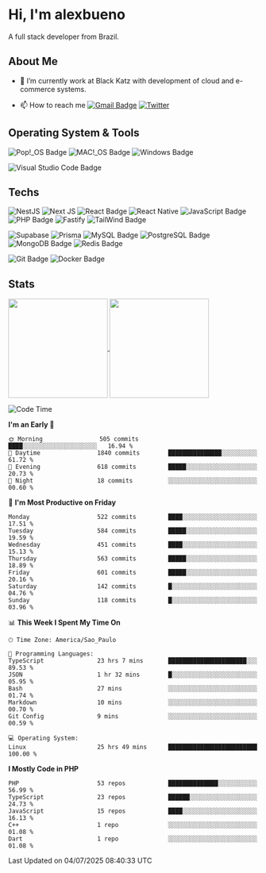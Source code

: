 # Hi, I'm alexbueno

A full stack developer from Brazil.

## About Me

- 🌱 I’m currently work at Black Katz with development of cloud and e-commerce systems.

- 📫 How to reach me [![Gmail Badge](https://img.shields.io/badge/-gmail-c14438?style=for-the-badge&logo=Gmail&logoColor=ffffff)](mailto:alexsandrofbueno@gmail.com) [![Twitter](https://img.shields.io/badge/twitter-1DA1F2.svg?style=for-the-badge&logo=twitter&logoColor=ffffff)](https://twitter.com/Alex_Bueno_7)

## Operating System & Tools

![Pop!_OS Badge](https://img.shields.io/badge/Pop!__OS-48B9C7?logo=popos&logoColor=fff&style=flat)
![MAC!_OS Badge](https://img.shields.io/badge/macOS-000000?style=flat&logo=apple&logoColor=white)
![Windows Badge](https://img.shields.io/badge/Windows-0078D6?logo=windows&logoColor=fff&style=flat)

![Visual Studio Code Badge](https://img.shields.io/badge/Visual%20Studio%20Code-007ACC?logo=visualstudiocode&logoColor=fff&style=flat)

## Techs

![NestJS](https://img.shields.io/badge/nestjs-%23E0234E.svg?style=flat&logo=nestjs&logoColor=white)
![Next JS](https://img.shields.io/badge/Next-black?style=flat&logo=next.js&logoColor=white)
![React Badge](https://img.shields.io/badge/React-61DAFB?logo=react&logoColor=000&style=flat)
![React Native](https://img.shields.io/badge/react_native-%2320232a.svg?style=flat&logo=react&logoColor=%2361DAFB)
![JavaScript Badge](https://img.shields.io/badge/JavaScript-F7DF1E?logo=javascript&logoColor=000&style=flat)
![PHP Badge](https://img.shields.io/badge/PHP-777BB4?logo=php&logoColor=fff&style=flat)
![Fastify](https://img.shields.io/badge/fastify-%23000000.svg?style=flat&logo=fastify&logoColor=white)
![TailWind Badge](https://img.shields.io/badge/Tailwind_CSS-06B6D4?style=flat&logo=tailwind-css&logoColor=white)

![Supabase](https://img.shields.io/badge/Supabase-3ECF8E?style=flat&logo=supabase&logoColor=white)
![Prisma](https://img.shields.io/badge/Prisma-3982CE?style=flat&logo=Prisma&logoColor=white)
![MySQL Badge](https://img.shields.io/badge/MySQL-4479A1?logo=mysql&logoColor=fff&style=flat)
![PostgreSQL Badge](https://img.shields.io/badge/PostgreSQL-4169E1?logo=postgresql&logoColor=fff&style=flat)
![MongoDB Badge](https://img.shields.io/badge/MongoDB-47A248?logo=mongodb&logoColor=fff&style=flat)
![Redis Badge](https://img.shields.io/badge/Redis-DC382D?logo=redis&logoColor=fff&style=flat)

![Git Badge](https://img.shields.io/badge/Git-F05032?logo=git&logoColor=fff&style=flat)
![Docker Badge](https://img.shields.io/badge/Docker-2496ED?logo=docker&logoColor=fff&style=flat)


## Stats

<a href="https://github.com/anuraghazra/github-readme-stats">
  <img height=200 align="center" src="https://github-readme-stats.vercel.app/api?username=alexbueno7&theme=dark" />
</a>
<a href="https://github.com/anuraghazra/convoychat">
  <img height=200 align="center" src="https://github-readme-stats.vercel.app/api/top-langs?username=alexbueno7&layout=compact&langs_count=8&card_width=320&theme=dark" />
</a>

<!--START_SECTION:waka-->
![Code Time](http://img.shields.io/badge/Code%20Time-1%2C715%20hrs%2059%20mins-blue)

**I'm an Early 🐤** 

```text
🌞 Morning                505 commits         ████░░░░░░░░░░░░░░░░░░░░░   16.94 % 
🌆 Daytime                1840 commits        ███████████████░░░░░░░░░░   61.72 % 
🌃 Evening                618 commits         █████░░░░░░░░░░░░░░░░░░░░   20.73 % 
🌙 Night                  18 commits          ░░░░░░░░░░░░░░░░░░░░░░░░░   00.60 % 
```
📅 **I'm Most Productive on Friday** 

```text
Monday                   522 commits         ████░░░░░░░░░░░░░░░░░░░░░   17.51 % 
Tuesday                  584 commits         █████░░░░░░░░░░░░░░░░░░░░   19.59 % 
Wednesday                451 commits         ████░░░░░░░░░░░░░░░░░░░░░   15.13 % 
Thursday                 563 commits         █████░░░░░░░░░░░░░░░░░░░░   18.89 % 
Friday                   601 commits         █████░░░░░░░░░░░░░░░░░░░░   20.16 % 
Saturday                 142 commits         █░░░░░░░░░░░░░░░░░░░░░░░░   04.76 % 
Sunday                   118 commits         █░░░░░░░░░░░░░░░░░░░░░░░░   03.96 % 
```


📊 **This Week I Spent My Time On** 

```text
🕑︎ Time Zone: America/Sao_Paulo

💬 Programming Languages: 
TypeScript               23 hrs 7 mins       ██████████████████████░░░   89.53 % 
JSON                     1 hr 32 mins        █░░░░░░░░░░░░░░░░░░░░░░░░   05.95 % 
Bash                     27 mins             ░░░░░░░░░░░░░░░░░░░░░░░░░   01.74 % 
Markdown                 10 mins             ░░░░░░░░░░░░░░░░░░░░░░░░░   00.70 % 
Git Config               9 mins              ░░░░░░░░░░░░░░░░░░░░░░░░░   00.59 % 

💻 Operating System: 
Linux                    25 hrs 49 mins      █████████████████████████   100.00 % 
```

**I Mostly Code in PHP** 

```text
PHP                      53 repos            ██████████████░░░░░░░░░░░   56.99 % 
TypeScript               23 repos            ██████░░░░░░░░░░░░░░░░░░░   24.73 % 
JavaScript               15 repos            ████░░░░░░░░░░░░░░░░░░░░░   16.13 % 
C++                      1 repo              ░░░░░░░░░░░░░░░░░░░░░░░░░   01.08 % 
Dart                     1 repo              ░░░░░░░░░░░░░░░░░░░░░░░░░   01.08 % 
```




 Last Updated on 04/07/2025 08:40:33 UTC
<!--END_SECTION:waka-->
